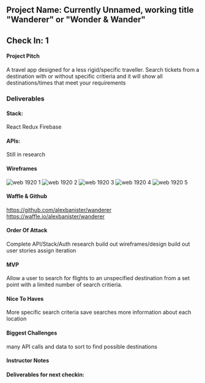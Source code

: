 ## Project Name: Currently Unnamed, working title "Wanderer" or "Wonder & Wander"

## Check In: 1

#### Project Pitch
A travel app designed for a less rigid/specific traveller. Search tickets from a destination with or without specific critieria and it will show all destinations/times that meet your requirements

### Deliverables

#### Stack:
React
Redux
Firebase

#### APIs:
Still in research

#### Wireframes
![web 1920 1](https://user-images.githubusercontent.com/17756439/31957632-a2f02224-b8ac-11e7-84b4-d4f9cce63121.png)
![web 1920 2](https://user-images.githubusercontent.com/17756439/31957638-abeaeeea-b8ac-11e7-811f-e590e987e1bf.png)
![web 1920 3](https://user-images.githubusercontent.com/17756439/31957642-ae2f56f0-b8ac-11e7-8438-0f318f2d1532.png)
![web 1920 4](https://user-images.githubusercontent.com/17756439/31957647-af64b6fa-b8ac-11e7-8016-30480b5cb337.png)
![web 1920 5](https://user-images.githubusercontent.com/17756439/31957648-b0967162-b8ac-11e7-96e7-b3ddc6c5825e.png)

#### Waffle & Github
https://github.com/alexbanister/wanderer
https://waffle.io/alexbanister/wanderer

#### Order Of Attack
Complete API/Stack/Auth research
build out wireframes/design
build out user stories
assign iteration

#### MVP
Allow a user to search for flights to an unspecified destination from a set point with a limited number of search critieria. 

#### Nice To Haves
More specific search criteria
save searches
more information about each location

#### Biggest Challenges
many API calls and data to sort to find possible destinations

#### Instructor Notes

#### Deliverables for next checkin:
